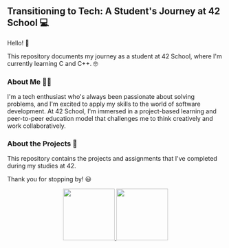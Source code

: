 ## Transitioning to Tech: A Student's Journey at 42 School :computer:
Hello! :wave:

This repository documents my journey as a student at 42 School, where I'm currently learning C and C++. :nerd_face:

### About Me :woman_technologist:
I'm a tech enthusiast who's always been passionate about solving problems, and I'm excited to apply my skills to the world of software development. At 42 School, I'm immersed in a project-based learning and peer-to-peer education model that challenges me to think creatively and work collaboratively.

### About the Projects :file_folder:
This repository contains the projects and assignments that I've completed during my studies at 42. <!-- Each project is organized by level and language, and each project folder has a detailed README file that outlines the objective, requirements, and implementation details. :open_book: -->

<!-- ### How to Use This Repository :computer_mouse:
If you're interested in following my journey or checking out the projects I've completed, feel free to browse the repository's folders and files. :eyes: -->

<!-- ### Conclusion :raised_hands:
I hope that this repository inspires and motivates anyone who's considering a career change or starting a career in software development. My journey is a testament to the fact that it's never too late to pursue your passions and make a career transition. :muscle: -->

Thank you for stopping by! :smiley:

<div align="center">
  <a href="https://github.com/leilatdantas">
  <img height="120em" src="https://github-readme-stats.vercel.app/api?username=leilatdantas&show_icons=true&theme=nightowl&include_all_commits=true&count_private=true"/>
  <img height="120em" src="https://github-readme-stats.vercel.app/api/top-langs/?username=leilatdantas&layout=compact&langs_count=1&theme=nightowl"/>
</div>


<!--
**leilatdantas/leilatdantas** is a ✨ _special_ ✨ repository because its `README.md` (this file) appears on your GitHub profile.

Here are some ideas to get you started:

- 🔭 I’m currently working on ...
- 🌱 I’m currently learning ...
- 👯 I’m looking to collaborate on ...
- 🤔 I’m looking for help with ...
- 💬 Ask me about ...
- 📫 How to reach me: ...
- 😄 Pronouns: ...
- ⚡ Fun fact: ...
-->
